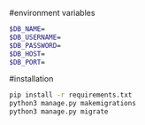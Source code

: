 #environment variables
```bash
$DB_NAME=
$DB_USERNAME=
$DB_PASSWORD=
$DB_HOST=
$DB_PORT=
```

#installation
```bash
pip install -r requirements.txt
python3 manage.py makemigrations
python3 manage.py migrate

```


